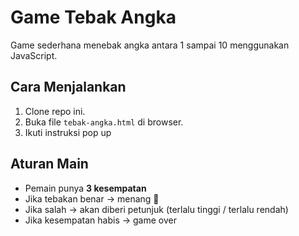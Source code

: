 # Game Tebak Angka

Game sederhana menebak angka antara 1 sampai 10 menggunakan JavaScript.

## Cara Menjalankan
1. Clone repo ini.
2. Buka file `tebak-angka.html` di browser.
3. Ikuti instruksi pop up

## Aturan Main
- Pemain punya **3 kesempatan**
- Jika tebakan benar → menang 🎉
- Jika salah → akan diberi petunjuk (terlalu tinggi / terlalu rendah)
- Jika kesempatan habis → game over


